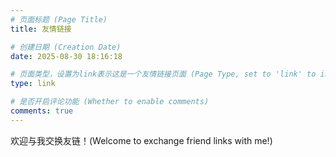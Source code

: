 ```yaml
---
# 页面标题 (Page Title)
title: 友情链接

# 创建日期 (Creation Date)
date: 2025-08-30 18:16:18

# 页面类型，设置为link表示这是一个友情链接页面 (Page Type, set to 'link' to indicate this is a friend link page)
type: link

# 是否开启评论功能 (Whether to enable comments)
comments: true
---
```


<!-- 页面内容 (Page Content) -->
欢迎与我交换友链！(Welcome to exchange friend links with me!)

